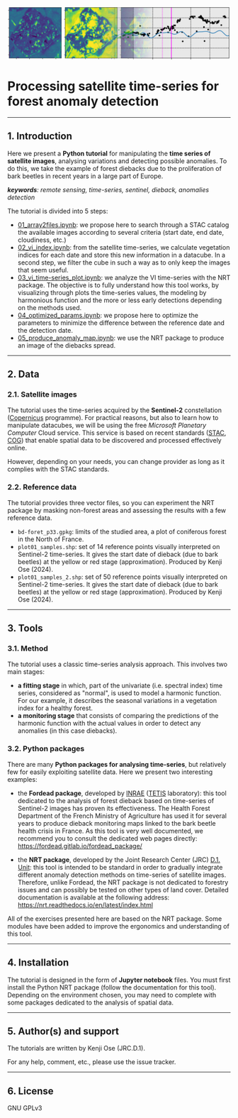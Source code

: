 ![fig_nrt](img/bandeau_v2.png)

# Processing satellite time-series for forest anomaly detection

---

## 1. Introduction

Here we present a **Python tutorial** for manipulating the **time series of satellite images**, analysing variations and detecting possible anomalies. To do this, we take the example of forest diebacks due to the proliferation of bark beetles in recent years in a large part of Europe.

***keywords**: remote sensing, time-series, sentinel, dieback, anomalies detection*

The tutorial is divided into 5 steps:

- [01_array2files.ipynb](01_array2files.ipynb): we propose here to search through a STAC  catalog the available images according to several criteria (start date, end date, cloudiness, etc.)
- [02_vi_index.ipynb](02_vi_index.ipynb): from the satellite time-series, we calculate vegetation indices for each date and store this new information in a datacube. In a second step, we filter the cube in such a way as to only keep the images that seem useful.
- [03_vi_time-series_plot.ipynb](03_vi_time-series_plot.ipynb): we analyze the VI time-series with the NRT package. The objective is to fully understand how this tool works, by visualizing through plots the time-series values, the modeling by harmonious function and the more or less early detections depending on the methods used.
- [04_optimized_params.ipynb](04_optimized_params.ipynb): we propose here to optimize the parameters to minimize the difference between the reference date and the detection date.
- [05_produce_anomaly_map.ipynb](05_produce_anomaly_map.ipynb): we use the NRT package to produce an image of the diebacks spread.

---

## 2. Data

### 2.1. Satellite images

The tutorial uses the time-series acquired by the **Sentinel-2** constellation ([Copernicus](https://www.copernicus.eu/en) programme). For practical reasons, but also to learn how to manipulate datacubes, we will be using the free *Microsoft Planetary Computer* Cloud service. This service is based on recent standards ([STAC](https://stacspec.org/en), [COG](https://www.cogeo.org/)) that enable spatial data to be discovered and processed effectively online.

However, depending on your needs, you can change provider as long as it complies with the STAC standards. 

### 2.2. Reference data

The tutorial provides three vector files, so you can experiment the NRT package by masking non-forest areas and assessing the results with a few reference data.

- `bd-foret_p33.gpkg`: limits of the studied area, a plot of coniferous forest in the North of France.
- `plot01_samples.shp`: set of 14 reference points visually interpreted on Sentinel-2 time-series. It gives the start date of dieback (due to bark beetles) at the yellow or red stage (approximation). Produced by Kenji Ose (2024). 
- `plot01_samples_2.shp`: set of 50 reference points visually interpreted on Sentinel-2 time-series. It gives the start date of dieback (due to bark beetles) at the yellow or red stage (approximation). Produced by Kenji Ose (2024).

---

## 3. Tools

### 3.1. Method 

The tutorial uses a classic time-series analysis approach. This involves two main stages: 
- **a fitting stage** in which, part of the univariate (i.e. spectral index) time series, considered as "normal", is used to model a harmonic function. For our example, it describes the seasonal variations in a vegetation index for a healthy forest.
- **a monitoring stage** that consists of comparing the predictions of the harmonic function with the actual values in order to detect any anomalies (in this case diebacks).

### 3.2. Python packages

There are many **Python packages for analysing time-series**, but relatively few for easily exploiting satellite data. Here we present two interesting examples:

- the **Fordead package**, developed by [INRAE](https://www.inrae.fr/en) ([TETIS](https://www.umr-tetis.fr/index.php/en/) laboratory): this tool dedicated to the analysis of forest dieback based on time-series of Sentinel-2 images has proven its effectiveness. The Health Forest Department of the French Ministry of Agriculture has used it for several years to produce dieback monitoring maps linked to the bark beetle health crisis in France. As this tool is very well documented, we recommend you to consult the dedicated web pages directly: https://fordead.gitlab.io/fordead_package/

- the **NRT package**, developed by the Joint Research Center (JRC) [D.1. Unit](https://forest.jrc.ec.europa.eu/en/): this tool is intended to be standard in order to gradually integrate different anomaly detection methods on time-series of satellite images. Therefore, unlike Fordead, the NRT package is not dedicated to forestry issues and can possibly be tested on other types of land cover. Detailed documentation is available at the following address: https://nrt.readthedocs.io/en/latest/index.html

All of the exercises presented here are based on the NRT package. Some modules have been added to improve the ergonomics and understanding of this tool.

---

## 4. Installation

The tutorial is designed in the form of **Jupyter notebook** files. You must first install the Python NRT package (follow the documentation for this tool). Depending on the environment chosen, you may need to complete with some packages dedicated to the analysis of spatial data.

---

## 5. Author(s) and support
The tutorials are written by Kenji Ose (JRC.D.1). 

For any help, comment, etc., please use the issue tracker.

---

## 6. License
GNU GPLv3 
